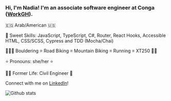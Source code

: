 ### Hi, I'm Nadia! I'm an associate software engineer at Conga ([WorkGH](https://github.com/nnaji-conga)).
🇪🇬 Arab/American 🇺🇸

🔧 Sweet Skills: JavaScript, TypeScript, C#, Router, React Hooks, Accessible HTML, CSS/SCSS, Cypress and TDD (Mocha/Chai)

🧗🏼‍♀️ Bouldering ⍟ Road Biking ⍟ Mountain Biking ⍟ Running ⍟ XT250 🚵🏻

⭐️ Pronouns: she/her ⭐

👷‍♀️ Former Life: Civil Engineer 🚧

 Connect with me on [LinkedIn](https://www.linkedin.com/in/n-naji/)!

![Github stats](https://github-readme-stats.vercel.app/api?username=najinl&theme=jolly&show_icons=true&count_private=true)

